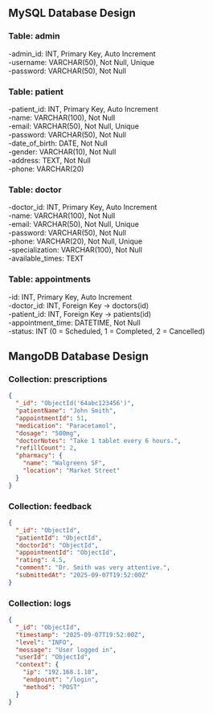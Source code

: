 ## MySQL Database Design

### Table: admin

-admin_id: INT, Primary Key, Auto Increment<br>
-username: VARCHAR(50), Not Null, Unique<br>
-password: VARCHAR(50), Not Null<br>

### Table: patient
-patient_id: INT, Primary Key, Auto Increment<br>
-name: VARCHAR(100), Not Null<br>
-email: VARCHAR(50), Not Null, Unique<br>
-password: VARCHAR(50), Not Null<br>
-date_of_birth: DATE, Not Null<br>
-gender: VARCHAR(10), Not Null<br>
-address: TEXT, Not Null<br>
-phone: VARCHAR(20)<br>

### Table: doctor

-doctor_id: INT, Primary Key, Auto Increment<br>
-name: VARCHAR(100), Not Null<br>
-email: VARCHAR(50), Not Null, Unique<br>
-password: VARCHAR(50), Not Null<br>
-phone: VARCHAR(20), Not Null, Unique<br>
-specialization: VARCHAR(100), Not Null<br>
-available_times: TEXT<br>

### Table: appointments

-id: INT, Primary Key, Auto Increment<br>
-doctor_id: INT, Foreign Key → doctors(id)<br>
-patient_id: INT, Foreign Key → patients(id)<br>
-appointment_time: DATETIME, Not Null<br>
-status: INT (0 = Scheduled, 1 = Completed, 2 = Cancelled)<br>

## MangoDB Database Design
### Collection: prescriptions
```json
{
  "_id": "ObjectId('64abc123456')",
  "patientName": "John Smith",
  "appointmentId": 51,
  "medication": "Paracetamol",
  "dosage": "500mg",
  "doctorNotes": "Take 1 tablet every 6 hours.",
  "refillCount": 2,
  "pharmacy": {
    "name": "Walgreens SF",
    "location": "Market Street"
  }
}
```
### Collection: feedback
```json
{
  "_id": "ObjectId",
  "patientId": "ObjectId",
  "doctorId": "ObjectId",       
  "appointmentId": "ObjectId",   
  "rating": 4.5,
  "comment": "Dr. Smith was very attentive.",
  "submittedAt": "2025-09-07T19:52:00Z"
}
```
### Collection: logs
```json
{
  "_id": "ObjectId",
  "timestamp": "2025-09-07T19:52:00Z",
  "level": "INFO",              
  "message": "User logged in",
  "userId": "ObjectId",           
  "context": {
    "ip": "192.168.1.10",
    "endpoint": "/login",
    "method": "POST"
  }
}



